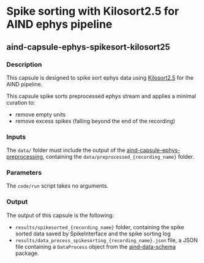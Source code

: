 # Spike sorting with Kilosort2.5 for AIND ephys pipeline
## aind-capsule-ephys-spikesort-kilosort25


### Description

This capsule is designed to spike sort ephys data using [Kilosort2.5](https://github.com/MouseLand/Kilosort/tree/c31df11de9a4235c22a20909884f467c3813a2e4) for the AIND pipeline.

This capsule spike sorts preprocessed ephys stream and applies a minimal curation to:

- remove empty units
- remove excess spikes (falling beyond the end of the recording)


### Inputs

The `data/` folder must include the output of the [aind-capsule-ephys-preprocessing](https://github.com/AllenNeuralDynamics/aind-capsule-ephys-preprocessing), containing 
the `data/preprocessed_{recording_name}` folder.

### Parameters

The `code/run` script takes no arguments.

### Output

The output of this capsule is the following:

- `results/spikesorted_{recording_name}` folder, containing the spike sorted data saved by SpikeInterface and the spike sorting log
- `results/data_process_spikesorting_{recording_name}.json` file, a JSON file containing a `DataProcess` object from the [aind-data-schema](https://aind-data-schema.readthedocs.io/en/stable/) package.

